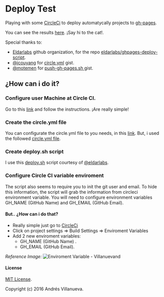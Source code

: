 # Deploy Test
Playing with some [CircleCi](https://circleci.com) to deploy automatycally projects to [gh-pages](https://pages.github.com/).

You can see the results [here](http://andresvillanueva.com.ve/deployment-circleci-gh-pages/).
¡Say hi to the cat!.

Special thanks to:
* [Eldarlabs](https://github.com/eldarlabs) github organization, for the repo [eldarlabs/ghpages-deploy-script](https://github.com/eldarlabs/ghpages-deploy-script).
* [@jcouyang](https://github.com/jcouyang) for  [circle.yml](https://gist.github.com/jcouyang/81ae59d10c15572c79d8) gist.
* [@motemen](https://github.com/motemen) for [push-gh-pages.sh
](https://gist.github.com/motemen/8595451) gist.

## ¿How can i do it?

### Configure user Machine at Circle CI.
Go to this [link](https://circleci.com/docs/github-security-ssh-keys/#machine-user-keys) and follow the instructions. ¡Are really simple!

### Create the circle.yml file
You can configurate the circle.yml file to you needs, in this [link](https://circleci.com/docs/configuration/). But, i used the followed [circle.yml file](https://github.com/eldarlabs/ghpages-deploy-script/blob/master/circle.yml).

### Create deploy.sh script
I use this [deploy.sh](https://github.com/eldarlabs/ghpages-deploy-script/blob/master/scripts/deploy-ghpages.sh) script courtesy of [@eldarlabs](https://github.com/eldarlabs).

### Configure Circle CI variable enviroment
The script also seems to require you to init the git user and email. To hide this information, the script will grab the information from circleci environment variable. You will need to configure environment variables GH_NAME (GitHub Name) and GH_EMAIL (GitHub Email).
#### But.. ¿How can i do that?
* Really simple just go to [CircleCi](https://circleci.com)
* Click on project settings => Build Settings => Enviroment Variables
* Add 2 new enviroment variables:
    * GH_NAME (GitHub Name) .
    * GH_EMAIL (GitHub Email).



_Reference Image:_
![Enviroment Variable - Villanuevand](http://drive.google.com/uc?export=view&id=0ByoQ8u8IrvxGZ0hXRkxFeFlKRDQU)
#### License
[MIT License](https://raw.githubusercontent.com/Villanuevand/deployment-circleci-gh-pages/master/LICENSE).

Copyright (c) 2016 Andrés Villanueva.

